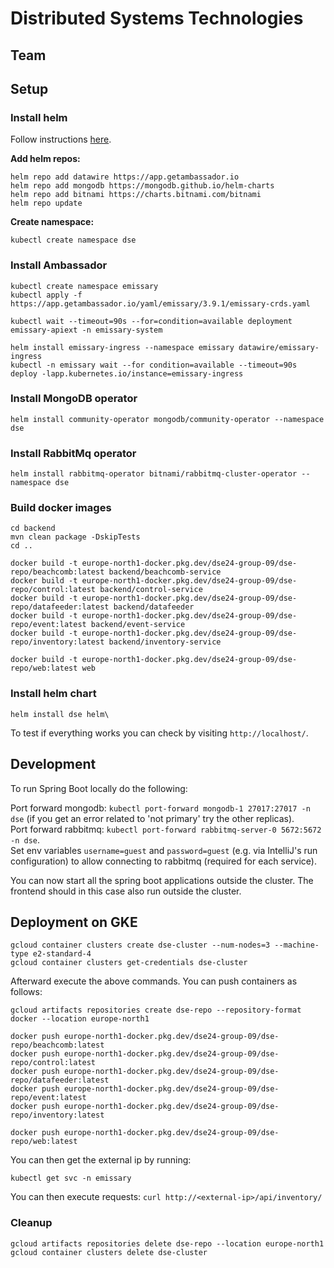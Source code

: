 # Distributed Systems Technologies

## Team

## Setup

### Install helm

Follow instructions [here](https://helm.sh/docs/intro/install/).

**Add helm repos:**

```shell
helm repo add datawire https://app.getambassador.io
helm repo add mongodb https://mongodb.github.io/helm-charts
helm repo add bitnami https://charts.bitnami.com/bitnami
helm repo update
```

**Create namespace:**

```shell
kubectl create namespace dse
```

### Install Ambassador

```shell 
kubectl create namespace emissary
kubectl apply -f https://app.getambassador.io/yaml/emissary/3.9.1/emissary-crds.yaml
 
kubectl wait --timeout=90s --for=condition=available deployment emissary-apiext -n emissary-system
 
helm install emissary-ingress --namespace emissary datawire/emissary-ingress
kubectl -n emissary wait --for condition=available --timeout=90s deploy -lapp.kubernetes.io/instance=emissary-ingress
```

### Install MongoDB operator

```shell
helm install community-operator mongodb/community-operator --namespace dse
```

### Install RabbitMq operator

```shell
helm install rabbitmq-operator bitnami/rabbitmq-cluster-operator --namespace dse
```

### Build docker images

```shell
cd backend
mvn clean package -DskipTests
cd ..

docker build -t europe-north1-docker.pkg.dev/dse24-group-09/dse-repo/beachcomb:latest backend/beachcomb-service
docker build -t europe-north1-docker.pkg.dev/dse24-group-09/dse-repo/control:latest backend/control-service
docker build -t europe-north1-docker.pkg.dev/dse24-group-09/dse-repo/datafeeder:latest backend/datafeeder
docker build -t europe-north1-docker.pkg.dev/dse24-group-09/dse-repo/event:latest backend/event-service
docker build -t europe-north1-docker.pkg.dev/dse24-group-09/dse-repo/inventory:latest backend/inventory-service

docker build -t europe-north1-docker.pkg.dev/dse24-group-09/dse-repo/web:latest web
```

### Install helm chart

```shell
helm install dse helm\
```

To test if everything works you can check by visiting `http://localhost/`.

## Development

To run Spring Boot locally do the following:

Port forward mongodb: `kubectl port-forward mongodb-1 27017:27017 -n dse` (if you get an error related to 'not primary' try the other replicas).  
Port forward rabbitmq: `kubectl port-forward rabbitmq-server-0 5672:5672 -n dse`.  
Set env variables `username=guest` and `password=guest` (e.g. via IntelliJ's run configuration) to allow connecting to rabbitmq (required for each service).

You can now start all the spring boot applications outside the cluster. The frontend should in this case also run outside the cluster.

## Deployment on GKE

```shell
gcloud container clusters create dse-cluster --num-nodes=3 --machine-type e2-standard-4
gcloud container clusters get-credentials dse-cluster
```

Afterward execute the above commands. You can push containers as follows:

```shell
gcloud artifacts repositories create dse-repo --repository-format docker --location europe-north1

docker push europe-north1-docker.pkg.dev/dse24-group-09/dse-repo/beachcomb:latest
docker push europe-north1-docker.pkg.dev/dse24-group-09/dse-repo/control:latest
docker push europe-north1-docker.pkg.dev/dse24-group-09/dse-repo/datafeeder:latest
docker push europe-north1-docker.pkg.dev/dse24-group-09/dse-repo/event:latest
docker push europe-north1-docker.pkg.dev/dse24-group-09/dse-repo/inventory:latest

docker push europe-north1-docker.pkg.dev/dse24-group-09/dse-repo/web:latest
```

You can then get the external ip by running:

```shell
kubectl get svc -n emissary
```

You can then execute requests: `curl http://<external-ip>/api/inventory/`

### Cleanup

```
gcloud artifacts repositories delete dse-repo --location europe-north1
gcloud container clusters delete dse-cluster
```
